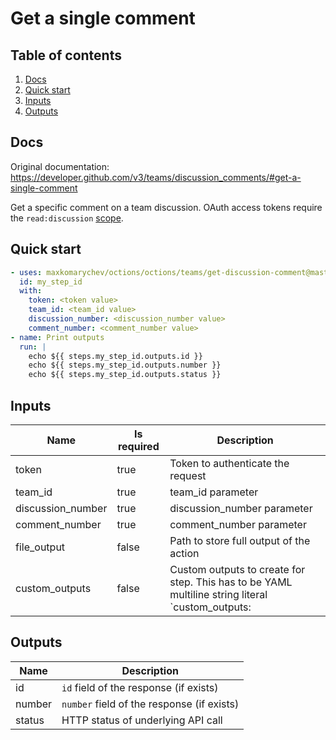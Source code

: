 # Get a single comment

## Table of contents

1. [Docs](#docs)
1. [Quick start](#quick-start)
1. [Inputs](#inputs)
1. [Outputs](#outputs)

<a name="quick-start" ></a>
## Docs

Original documentation: https://developer.github.com/v3/teams/discussion_comments/#get-a-single-comment

Get a specific comment on a team discussion. OAuth access tokens require the `read:discussion` [scope](https://developer.github.com/apps/building-oauth-apps/understanding-scopes-for-oauth-apps/).


<a name="quick start" ></a>
## Quick start

```yaml
- uses: maxkomarychev/octions/octions/teams/get-discussion-comment@master
  id: my_step_id
  with:
    token: <token value>
    team_id: <team_id value>
    discussion_number: <discussion_number value>
    comment_number: <comment_number value>
- name: Print outputs
  run: |
    echo ${{ steps.my_step_id.outputs.id }}
    echo ${{ steps.my_step_id.outputs.number }}
    echo ${{ steps.my_step_id.outputs.status }}
```


<a name="inputs" ></a>
## Inputs

| Name | Is required | Description |
|---|---|---|
|token|true|Token to authenticate the request
|team_id|true|team_id parameter
|discussion_number|true|discussion_number parameter
|comment_number|true|comment_number parameter
|file_output|false|Path to store full output of the action
|custom_outputs|false|Custom outputs to create for step. This has to be YAML multiline string literal  `custom_outputs: |<newline> output_name:path.in.result`

<a name="outputs" ></a>
## Outputs

| Name | Description |
|---|---|
|id|`id` field of the response (if exists)|
|number|`number` field of the response (if exists)|
|status|HTTP status of underlying API call|

